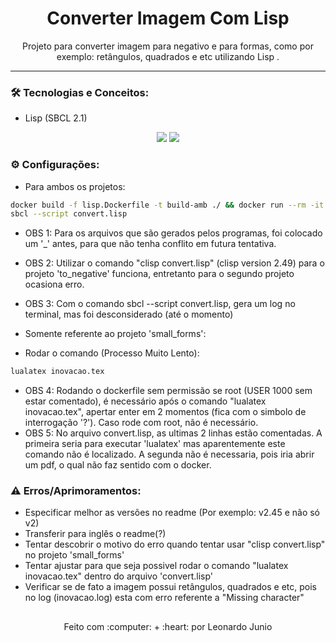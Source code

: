 <h1 align="center">Converter Imagem Com Lisp</h1>

<p align="center">Projeto para converter imagem para negativo e para formas, como por exemplo: retângulos, quadrados e etc utilizando Lisp
.</p>

<hr> 

### :hammer_and_wrench: Tecnologias e Conceitos:

* Lisp (SBCL 2.1)

<div align="center" style="display: inline_block">
	<img src="https://img.shields.io/static/v1?label=Lisp&message=v2.1&color=87AED7&style=flat"/>
	<img src="https://img.shields.io/static/v1?label=license&message=MIT&color=green&style=flat"/>
</div>


### :gear: Configurações:

* Para ambos os projetos: 

```bash
docker build -f lisp.Dockerfile -t build-amb ./ && docker run --rm -it --entrypoint bash -v ${PWD}:/app build-amb 
sbcl --script convert.lisp
```

* OBS 1: Para os arquivos que são gerados pelos programas, foi colocado um '\_' antes, para que não tenha conflito em futura tentativa.
* OBS 2: Utilizar o comando "clisp convert.lisp" (clisp version 2.49) para o projeto 'to_negative' funciona, entretanto para o segundo projeto ocasiona erro.
* OBS 3: Com o comando sbcl --script convert.lisp, gera um log no terminal, mas foi desconsiderado (até o momento)

* Somente referente ao projeto 'small_forms':

* Rodar o comando (Processo Muito Lento): 
```bash
lualatex inovacao.tex 
```

* OBS 4: Rodando o dockerfile sem permissão se root (USER 1000 sem estar comentado), é necessário após o comando "lualatex inovacao.tex", apertar enter em 2 momentos (fica com o simbolo de interrogação '?'). Caso rode com root, não é necessário.
* OBS 5: No arquivo convert.lisp, as ultimas 2 linhas estão comentadas. A primeira seria para executar 'lualatex' mas aparentemente este comando não é localizado. A segunda não é necessaria, pois iria abrir um pdf, o qual não faz sentido com o docker.

### :warning: Erros/Aprimoramentos:

* Especificar melhor as versões no readme (Por exemplo: v2.45 e não só v2)
* Transferir para inglês o readme(?)
* Tentar descobrir o motivo do erro quando tentar usar "clisp convert.lisp" no projeto 'small_forms'
* Tentar ajustar para que seja possivel rodar o comando "lualatex inovacao.tex" dentro do arquivo 'convert.lisp'
* Verificar se de fato a imagem possui retângulos, quadrados e etc, pois no log (inovacao.log) esta com erro referente a "Missing character"

##

<div align="center">
	<p>Feito com :computer: + :heart: por Leonardo Junio</p>
</div>
